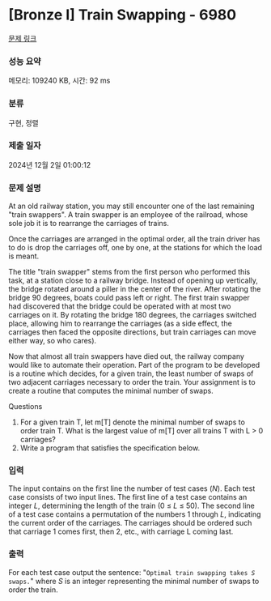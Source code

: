 # [Bronze I] Train Swapping - 6980 

[문제 링크](https://www.acmicpc.net/problem/6980) 

### 성능 요약

메모리: 109240 KB, 시간: 92 ms

### 분류

구현, 정렬

### 제출 일자

2024년 12월 2일 01:00:12

### 문제 설명

<p>At an old railway station, you may still encounter one of the last remaining "train swappers". A train swapper is an employee of the railroad, whose sole job it is to rearrange the carriages of trains.</p>

<p>Once the carriages are arranged in the optimal order, all the train driver has to do is drop the carriages off, one by one, at the stations for which the load is meant.</p>

<p>The title "train swapper" stems from the first person who performed this task, at a station close to a railway bridge. Instead of opening up vertically, the bridge rotated around a piller in the center of the river. After rotating the bridge 90 degrees, boats could pass left or right. The first train swapper had discovered that the bridge could be operated with at most two carriages on it. By rotating the bridge 180 degrees, the carriages switched place, allowing him to rearrange the carriages (as a side effect, the carriages then faced the opposite directions, but train carriages can move either way, so who cares).</p>

<p>Now that almost all train swappers have died out, the railway company would like to automate their operation. Part of the program to be developed is a routine which decides, for a given train, the least number of swaps of two adjacent carriages necessary to order the train. Your assignment is to create a routine that computes the minimal number of swaps.</p>

<p>Questions</p>

<ol>
	<li>For a given train T, let m[T] denote the minimal number of swaps to order train T. What is the largest value of m[T] over all trains T with L > 0 carriages?</li>
	<li>Write a program that satisfies the specification below.</li>
</ol>

### 입력 

 <p>The input contains on the first line the number of test cases (<var>N</var>). Each test case consists of two input lines. The first line of a test case contains an integer <var>L</var>, determining the length of the train (0 ≤ <var>L</var> ≤ 50). The second line of a test case contains a permutation of the numbers 1 through <var>L</var>, indicating the current order of the carriages. The carriages should be ordered such that carriage 1 comes first, then 2, etc., with carriage L coming last.</p>

### 출력 

 <p>For each test case output the sentence: "<code>Optimal train swapping takes <var>S</var> swaps.</code>" where <var>S</var> is an integer representing the minimal number of swaps to order the train.</p>

